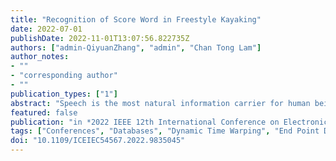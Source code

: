 ```yaml
---
title: "Recognition of Score Word in Freestyle Kayaking"
date: 2022-07-01
publishDate: 2022-11-01T13:07:56.822735Z
authors: ["admin-QiyuanZhang", "admin", "Chan Tong Lam"]
author_notes:
- ""
- "corresponding author"
- ""
publication_types: ["1"]
abstract: "Speech is the most natural information carrier for human beings, and it is likely to become the main way of human-computer interaction in the future. This paper presents an isolated score word recognition method using Mel-scale Frequency Cepstral Coefficients (MFCC) and Dynamic Time Warping (DTW). The processing stage of the speech signal is the basic stage of the speech recognition system, to analyze the speech signal and convert it into speech feature parameters. An endpoints detection method is proposed using the joint adjustment of short-term energy and zero-crossing rate. It can better detect the endpoints, and directly improve the accuracy of subsequent work. On this basis, the MFCC feature is then extracted from the preprocessed speech signal, and the DTW pattern matching is applied to the extracted features. In the experiments, speeches from multiple speakers were collected, each with a specific freestyle kayak action word. The results show that this method has better performance comparing with the existing methods."
featured: false
publication: "in *2022 IEEE 12th International Conference on Electronics Information and Emergency Communication (ICEIEC)*"
tags: ["Conferences", "Databases", "Dynamic Time Warping", "End Point Detection", "Feature extraction", "Freestyle Kayaking", "Human computer interaction", "Mel-scale Frequency Cepstral Coefficients", "Speech recognition", "Time-frequency analysis", "Training"]
doi: "10.1109/ICEIEC54567.2022.9835045"
---
```


